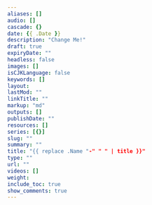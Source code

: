 ```yaml
---
aliases: []
audio: []
cascade: {}
date: {{ .Date }}
description: "Change Me!"
draft: true
expiryDate: ""
headless: false
images: []
isCJKLanguage: false
keywords: []
layout: 
lastMod: ""
linkTitle: ""
markup: "md"
outputs: []
publishDate: ""
resources: []
series: [{}]
slug: ""
summary: ""
title: "{{ replace .Name "-" " " | title }}"
type: ""
url: ""
videos: []
weight: 
include_toc: true
show_comments: true
---
```


